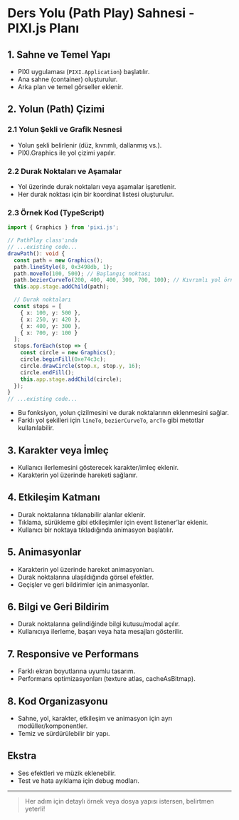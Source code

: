 # Ders Yolu (Path Play) Sahnesi - PIXI.js Planı

## 1. Sahne ve Temel Yapı
- PIXI uygulaması (`PIXI.Application`) başlatılır.
- Ana sahne (container) oluşturulur.
- Arka plan ve temel görseller eklenir.

## 2. Yolun (Path) Çizimi

### 2.1 Yolun Şekli ve Grafik Nesnesi
- Yolun şekli belirlenir (düz, kıvrımlı, dallanmış vs.).
- PIXI.Graphics ile yol çizimi yapılır.

### 2.2 Durak Noktaları ve Aşamalar
- Yol üzerinde durak noktaları veya aşamalar işaretlenir.
- Her durak noktası için bir koordinat listesi oluşturulur.

### 2.3 Örnek Kod (TypeScript)
```typescript
import { Graphics } from 'pixi.js';

// PathPlay class'ında
// ...existing code...
drawPath(): void {
  const path = new Graphics();
  path.lineStyle(8, 0x3498db, 1);
  path.moveTo(100, 500); // Başlangıç noktası
  path.bezierCurveTo(200, 400, 400, 300, 700, 100); // Kıvrımlı yol örneği
  this.app.stage.addChild(path);

  // Durak noktaları
  const stops = [
    { x: 100, y: 500 },
    { x: 250, y: 420 },
    { x: 400, y: 300 },
    { x: 700, y: 100 }
  ];
  stops.forEach(stop => {
    const circle = new Graphics();
    circle.beginFill(0xe74c3c);
    circle.drawCircle(stop.x, stop.y, 16);
    circle.endFill();
    this.app.stage.addChild(circle);
  });
}
// ...existing code...
```
- Bu fonksiyon, yolun çizilmesini ve durak noktalarının eklenmesini sağlar.
- Farklı yol şekilleri için `lineTo`, `bezierCurveTo`, `arcTo` gibi metotlar kullanılabilir.

## 3. Karakter veya İmleç
- Kullanıcı ilerlemesini gösterecek karakter/imleç eklenir.
- Karakterin yol üzerinde hareketi sağlanır.

## 4. Etkileşim Katmanı
- Durak noktalarına tıklanabilir alanlar eklenir.
- Tıklama, sürükleme gibi etkileşimler için event listener’lar eklenir.
- Kullanıcı bir noktaya tıkladığında animasyon başlatılır.

## 5. Animasyonlar
- Karakterin yol üzerinde hareket animasyonları.
- Durak noktalarına ulaşıldığında görsel efektler.
- Geçişler ve geri bildirimler için animasyonlar.

## 6. Bilgi ve Geri Bildirim
- Durak noktalarına gelindiğinde bilgi kutusu/modal açılır.
- Kullanıcıya ilerleme, başarı veya hata mesajları gösterilir.

## 7. Responsive ve Performans
- Farklı ekran boyutlarına uyumlu tasarım.
- Performans optimizasyonları (texture atlas, cacheAsBitmap).

## 8. Kod Organizasyonu
- Sahne, yol, karakter, etkileşim ve animasyon için ayrı modüller/komponentler.
- Temiz ve sürdürülebilir bir yapı.

## Ekstra
- Ses efektleri ve müzik eklenebilir.
- Test ve hata ayıklama için debug modları.

---

> Her adım için detaylı örnek veya dosya yapısı istersen, belirtmen yeterli!
